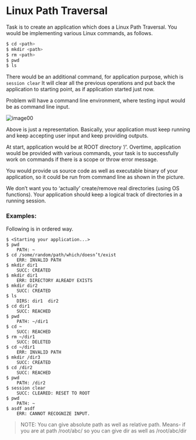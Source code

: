 # Linux Path Traversal

Task is to create an application which does a Linux Path Traversal. You would be implementing various Linux commands, as follows.

```bash
$ cd <path>
$ mkdir <path>
$ rm <path>
$ pwd
$ ls
```

There would be an additional command, for application purpose, which is `session clear`
It will clear all the previous operations and put back the application to starting point, as if application started just now.

Problem will have a command line environment, where testing input would be as command line input.

![image00](https://user-images.githubusercontent.com/5993833/45589746-d78e2100-b948-11e8-826c-e2a682336985.png)

Above is just a representation. Basically, your application must keep running and keep accepting user input and keep providing outputs.

At start, application would be at ROOT directory ‘/’. Overtime, application would be provided with various commands, your task is to successfully work on commands if there is a scope or throw error message.

You would provide us source code as well as executable binary of your application, so it could be run from command line as shown in the picture.

We don’t want you to ‘actually’ create/remove real directories (using OS functions). Your application should keep a logical track of directories in a running session.

### Examples:

Following is in ordered way. 

```
$ <Starting your application...>
$ pwd
	PATH: ~
$ cd /some/random/path/which/doesn’t/exist
	ERR: INVALID PATH
$ mkdir dir1
	SUCC: CREATED
$ mkdir dir1
	ERR: DIRECTORY ALREADY EXISTS
$ mkdir dir2
	SUCC: CREATED
$ ls
	DIRS: dir1	dir2
$ cd dir1
	SUCC: REACHED
$ pwd
	PATH: ~/dir1
$ cd ~
	SUCC: REACHED
$ rm ~/dir1
	SUCC: DELETED
$ cd ~/dir1
	ERR: INVALID PATH
$ mkdir /dir3
	SUCC: CREATED
$ cd /dir2
	SUCC: REACHED
$ pwd
	PATH: /dir2
$ session clear
	SUCC: CLEARED: RESET TO ROOT
$ pwd
	PATH: ~
$ asdf asdf
	ERR: CANNOT RECOGNIZE INPUT.
```

> NOTE: You can give absolute path as well as relative path. Means- if you are at path /root/abc/ so you can give dir as well as /root/abc/dir
